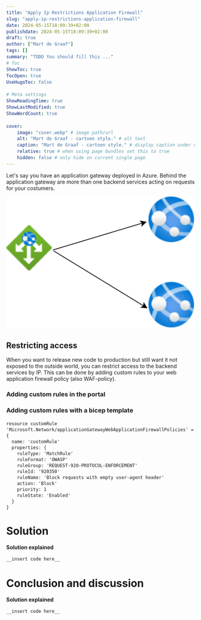 ```yaml
---
title: "Apply Ip Restrictions Application Firewall"
slug: "apply-ip-restrictions-application-firewall"
date: 2024-05-15T18:09:39+02:00
publishdate: 2024-05-15T18:09:39+02:00
draft: true
author: ["Mart de Graaf"]
tags: []
summary: "TODO You should fill this ..."
# Toc
ShowToc: true
TocOpen: true
UseHugoToc: false

# Meta settings
ShowReadingTime: true
ShowLastModified: true
ShowWordCount: true

cover:
    image: "cover.webp" # image path/url
    alt: "Mart de Graaf - cartoon style." # alt text
    caption: "Mart de Graaf - cartoon style." # display caption under cover
    relative: true # when using page bundles set this to true
    hidden: false # only hide on current single page
---
```


Let's say you have an application gateway deployed in Azure. Behind the application gateway are more than one backend services acting on requests for your costumers.

![Architecture](appgateway.drawio.svg)

## Restricting access

When you want to release new code to production but still want it not exposed to the outside world, you can restrict access to the backend services by IP. This can be done by adding custom rules to your web application firewall policy (also WAF-policy).

### Adding custom rules in the portal

### Adding custom rules with a bicep template

```bicep
resource customRule 'Microsoft.Network/applicationGatewayWebApplicationFirewallPolicies' = {
  name: 'customRule'
  properties: {
    ruleType: 'MatchRule'
    ruleFormat: 'OWASP'
    ruleGroup: 'REQUEST-920-PROTOCOL-ENFORCEMENT'
    ruleId: '920350'
    ruleName: 'Block requests with empty user-agent header'
    action: 'Block'
    priority: 1
    ruleState: 'Enabled'
  }
}

```


# Solution
__Solution explained__
```cs {linenos=table}
__insert code here__
```

# Conclusion and discussion
__Solution explained__
```cs {linenos=table}
__insert code here__
```
